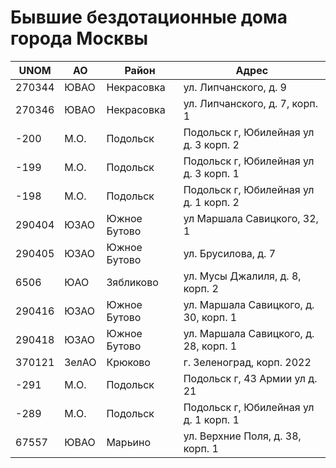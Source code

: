 
    
  
# Бывшие бездотационные дома города Москвы  
  
| UNOM   | АО    | Район        | Адрес                                 |  
|--------|-------|--------------|---------------------------------------|  
| 270344 | ЮВАО  | Некрасовка   | ул. Липчанского, д. 9                 |  
| 270346 | ЮВАО  | Некрасовка   | ул. Липчанского, д. 7, корп. 1        |  
| -200   | М.О.  | Подольск     | Подольск г, Юбилейная ул д. 3 корп. 2 |  
| -199   | М.О.  | Подольск     | Подольск г, Юбилейная ул д. 3 корп. 1 |  
| -198   | М.О.  | Подольск     | Подольск г, Юбилейная ул д. 1 корп. 2 |  
| 290404 | ЮЗАО  | Южное Бутово | ул Маршала Савицкого,  32,  1         |  
| 290405 | ЮЗАО  | Южное Бутово | ул. Брусилова, д. 7                   |  
| 6506   | ЮАО   | Зябликово    | ул. Мусы Джалиля, д. 8, корп. 2       |  
| 290416 | ЮЗАО  | Южное Бутово | ул. Маршала Савицкого, д. 30, корп. 1 |  
| 290418 | ЮЗАО  | Южное Бутово | ул. Маршала Савицкого, д. 28, корп. 1 |  
| 370121 | ЗелАО | Крюково      | г. Зеленоград, корп. 2022             |  
| -291   | М.О.  | Подольск     | Подольск г, 43 Армии ул д. 21         |  
| -289   | М.О.  | Подольск     | Подольск г, Юбилейная ул д. 1 корп. 1 |  
| 67557  | ЮВАО  | Марьино      | ул. Верхние Поля, д. 38, корп. 1      |  

